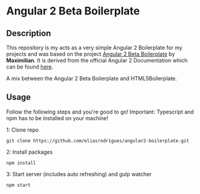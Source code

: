 # Angular 2 Beta Boilerplate

## Description
This repository is my acts as a very simple Angular 2 Boilerplate for my projects and was based on the project [Angular 2 Beta Boilerplate](https://github.com/mschwarzmueller/angular-2-beta-boilerplate) by **Maximilian**.
It is derived from the official Angular 2 Documentation which can be found [here](https://angular.io/docs/ts/latest/quickstart.html).

A mix between the Angular 2 Beta Boilerplate and HTML5Boilerplate.

## Usage
Follow the following steps and you're good to go! Important: Typescript and npm has to be installed on your machine!

1: Clone repo
```
git clone https://github.com/eliasrodrigues/angular2-boilerplate.git
```
2: Install packages
```
npm install
```
3: Start server (includes auto refreshing) and gulp watcher
```
npm start
```